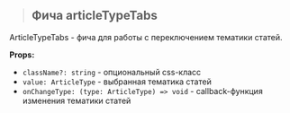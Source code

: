 > ## **Фича articleTypeTabs**

ArticleTypeTabs - фича для работы с переключением тематики статей.

**Props:**

-   `className?: string` - опциональный css-класс
-   `value: ArticleType` - выбранная тематика статей
-   `onChangeType: (type: ArticleType) => void` - callback-функция изменения тематики статей
